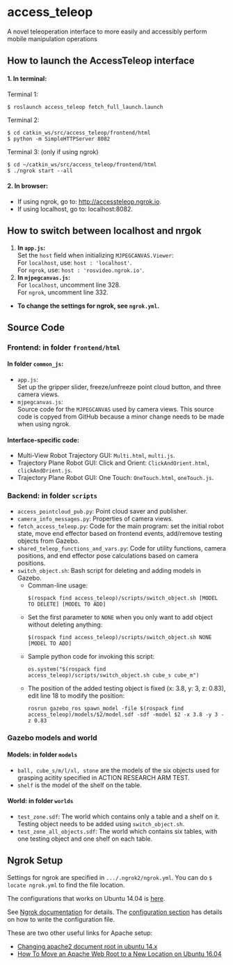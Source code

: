 # access_teleop
A novel teleoperation interface to more easily and accessibly perform mobile manipulation operations

## How to launch the AccessTeleop interface
#### 1. In terminal:  
Terminal 1:  
```
$ roslaunch access_teleop fetch_full_launch.launch
```
Terminal 2:  
```
$ cd catkin_ws/src/access_teleop/frontend/html  
$ python -m SimpleHTTPServer 8082  
```
Terminal 3: (only if using ngrok)  
```
$ cd ~/catkin_ws/src/access_teleop/frontend/html  
$ ./ngrok start --all  
```

#### 2. In browser:  
* If using ngrok, go to: http://accessteleop.ngrok.io.  
* If using localhost, go to: localhost:8082.  


## How to switch between localhost and nrgok  
1. **In `app.js`:**  
Set the `host` field when initializing `MJPEGCANVAS.Viewer`:  
For `localhost`, use: `host : 'localhost'`.  
For `ngrok`, use: `host : 'rosvideo.ngrok.io'`.  
2. **In `mjpegcanvas.js`:**  
For `localhost`, uncomment line 328.  
For `ngrok`, uncomment line 332.  

* **To change the settings for ngrok, see `ngrok.yml`.**


## Source Code
### **Frontend:** in folder `frontend/html`
#### In folder `common_js`:  
* `app.js`:  
Set up the gripper slider, freeze/unfreeze point cloud button, and three camera views.  
* `mjpegcanvas.js`:  
Source code for the `MJPEGCANVAS` used by camera views. This source code is copyed from GitHub because a minor change needs to be made when using ngrok.  

#### Interface-specific code:  
* Multi-View Robot Trajectory GUI: `Multi.html`, `multi.js`.  
* Trajectory Plane Robot GUI: Click and Orient: `ClickAndOrient.html`, `clickAndOrient.js`.  
* Trajectory Plane Robot GUI: One Touch: `OneTouch.html`, `oneTouch.js`.  

### **Backend:** in folder `scripts`
* `access_pointcloud_pub.py`: Point cloud saver and publisher.  
* `camera_info_messages.py`: Properties of camera views.  
* `fetch_access_teleop.py`: Code for the main program: set the initial robot state, move end effector based on frontend events, add/remove testing objects from Gazebo.   
* `shared_teleop_functions_and_vars.py`: Code for utility functions, camera positions, and end effector pose calculations based on camera positions.  
* `switch_object.sh`: Bash script for deleting and adding models in Gazebo.  
  - Comman-line usage:  
    ```
    $(rospack find access_teleop)/scripts/switch_object.sh [MODEL TO DELETE] [MODEL TO ADD]
    ```
  - Set the first parameter to `NONE` when you only want to add object without deleting anything:  
    ```
    $(rospack find access_teleop)/scripts/switch_object.sh NONE [MODEL TO ADD]
    ```
  - Sample python code for invoking this script:
    ```
    os.system("$(rospack find access_teleop)/scripts/switch_object.sh cube_s cube_m")
    ```  
  - The position of the added testing object is fixed (x: 3.8, y: 3, z: 0.83), edit line 18 to modify the position:  
    ```
    rosrun gazebo_ros spawn_model -file $(rospack find access_teleop)/models/$2/model.sdf -sdf -model $2 -x 3.8 -y 3 -z 0.83
    ```   

### **Gazebo models and world**
#### Models: in folder `models`  
* `ball, cube_s/m/l/xl, stone` are the models of the six objects used for grasping acitity specified in ACTION RESEARCH ARM TEST.
* `shelf` is the model of the shelf on the table.
#### World: in folder `worlds`
* `test_zone.sdf`: The world which contains only a table and a shelf on it. Testing object needs to be added using `switch_object.sh`.  
* `test_zone_all_objects.sdf`: The world which contains six tables, with one testing object and one shelf on each table.  

## Ngrok Setup
Settings for ngrok are specified in `.../.ngrok2/ngrok.yml`. You can do `$ locate ngrok.yml` to find the file location.  

The configurations that works on Ubuntu 14.04 is [here](./files/ngrok_setup.txt).  


See [Ngrok documentation](https://ngrok.com/docs) for details. The [configuration section](https://ngrok.com/docs#config) has details on how to write the configuration file.  

These are two other useful links for Apache setup: 
* [Changing apache2 document root in ubuntu 14.x](https://julienrenaux.fr/2015/04/06/changing-apache2-document-root-in-ubuntu-14-x/)  
* [How To Move an Apache Web Root to a New Location on Ubuntu 16.04](https://www.digitalocean.com/community/tutorials/how-to-move-an-apache-web-root-to-a-new-location-on-ubuntu-16-04)